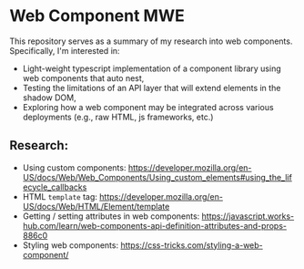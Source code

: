 # Web Component MWE

This repository serves as a summary of my research into web components. Specifically, I'm interested in:
- Light-weight typescript implementation of a component library using web components that auto nest,
- Testing the limitations of an API layer that will extend elements in the shadow DOM,
- Exploring how a web component may be integrated across various deployments (e.g., raw HTML, js frameworks, etc.)

## Research:

* Using custom components: https://developer.mozilla.org/en-US/docs/Web/Web_Components/Using_custom_elements#using_the_lifecycle_callbacks
* HTML `template` tag: https://developer.mozilla.org/en-US/docs/Web/HTML/Element/template
* Getting / setting attributes in web components: https://javascript.works-hub.com/learn/web-components-api-definition-attributes-and-props-886c0
* Styling web components: https://css-tricks.com/styling-a-web-component/
